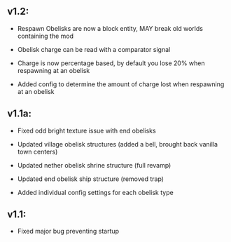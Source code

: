 ## v1.2:
- Respawn Obelisks are now a block entity, MAY break old worlds containing the mod
- Obelisk charge can be read with a comparator signal
- Charge is now percentage based, by default you lose 20% when respawning at an obelisk


- Added config to determine the amount of charge lost when respawning at an obelisk

## v1.1a:
- Fixed odd bright texture issue with end obelisks


- Updated village obelisk structures (added a bell, brought back vanilla town centers)
- Updated nether obelisk shrine structure (full revamp)
- Updated end obelisk ship structure (removed trap)


- Added individual config settings for each obelisk type

## v1.1:
- Fixed major bug preventing startup
